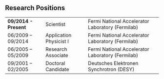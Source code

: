 ## Research Positions

| | | | 
|:--|:-|:----|
| **09/2014 - Present** | Scientist | Fermi National Accelerator Laboratory (Fermilab) |
| 06/2009 – 09/2014 | Application Physicist I | Fermi National Accelerator Laboratory (Fermilab) |
| 06/2005 – 05/2009 | Research Associate | Fermi National Accelerator Laboratory (Fermilab) |
| 09/2001 – 02/2005 | Doctoral Candidate | Deutsches Elektronen Synchrotron (DESY) |
